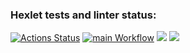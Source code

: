 ### Hexlet tests and linter status:
[![Actions Status](https://github.com/ddm14159/php-project-lvl4/workflows/hexlet-check/badge.svg)](https://github.com/ddm14159/php-project-lvl4/actions)
[![main Workflow](https://github.com/ddm14159/php-project-lvl4/actions/workflows/manual.yml/badge.svg)](https://github.com/ddm14159/php-project-lvl4/actions/workflows/manual.yml)
<a href="https://codeclimate.com/github/ddm14159/php-project-lvl4/maintainability"><img src="https://api.codeclimate.com/v1/badges/ea2c5cd2ef0fd081d297/maintainability" /></a>
<a href="https://codeclimate.com/github/ddm14159/php-project-lvl4/test_coverage"><img src="https://api.codeclimate.com/v1/badges/ea2c5cd2ef0fd081d297/test_coverage" /></a>
